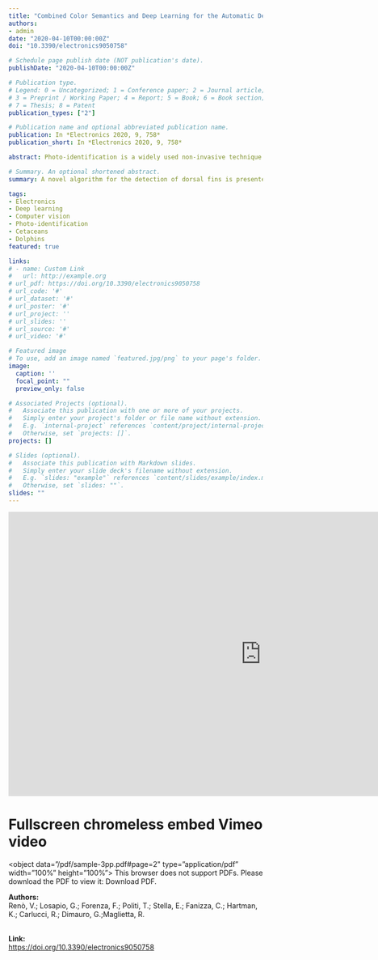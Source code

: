 ```yaml
---
title: "Combined Color Semantics and Deep Learning for the Automatic Detection of Dolphin Dorsal Fins"
authors:
- admin
date: "2020-04-10T00:00:00Z"
doi: "10.3390/electronics9050758"

# Schedule page publish date (NOT publication's date).
publishDate: "2020-04-10T00:00:00Z"

# Publication type.
# Legend: 0 = Uncategorized; 1 = Conference paper; 2 = Journal article;
# 3 = Preprint / Working Paper; 4 = Report; 5 = Book; 6 = Book section;
# 7 = Thesis; 8 = Patent
publication_types: ["2"]

# Publication name and optional abbreviated publication name.
publication: In *Electronics 2020, 9, 758*
publication_short: In *Electronics 2020, 9, 758*

abstract: Photo-identification is a widely used non-invasive technique in biological studies for understanding if a specimen has been seen multiple times only relying on specific unique visual characteristics. This information is essential to infer knowledge about the spatial distribution, site fidelity, abundance or habitat use of a species. Today there is a large demand for algorithms that can help domain experts in the analysis of large image datasets. For this reason, it is straightforward that the problem of identify and crop the relevant portion of an image is not negligible in any photo-identification pipeline. This paper approaches the problem of automatically cropping cetaceans images with a hybrid technique based on domain analysis and deep learning. Domain knowledge is applied for proposing relevant regions with the aim of highlighting the dorsal fins, then a binary classification of fin vs. no-fin is performed by a convolutional neural network. Results obtained on real images demonstrate the feasibility of the proposed approach in the automated process of large datasets of Risso’s dolphins photos, enabling its use on more complex large scale studies. Moreover, the results of this study suggest to extend this methodology to biological investigations of different species.

# Summary. An optional shortened abstract.
summary: A novel algorithm for the detection of dorsal fins is presented in the context of a fully automated pipeline for the photo-identification of Risso’s dolphins. A lightweight convolutional neural network (CNN) architecture is proposed to recognize fins among cropped images, filtering the inputs for the photo-identification algorithm.

tags:
- Electronics
- Deep learning
- Computer vision
- Photo-identification
- Cetaceans
- Dolphins
featured: true

links:
# - name: Custom Link
#   url: http://example.org
# url_pdf: https://doi.org/10.3390/electronics9050758
# url_code: '#'
# url_dataset: '#'
# url_poster: '#'
# url_project: ''
# url_slides: ''
# url_source: '#'
# url_video: '#'

# Featured image
# To use, add an image named `featured.jpg/png` to your page's folder. 
image:
  caption: ''
  focal_point: ""
  preview_only: false

# Associated Projects (optional).
#   Associate this publication with one or more of your projects.
#   Simply enter your project's folder or file name without extension.
#   E.g. `internal-project` references `content/project/internal-project/index.md`.
#   Otherwise, set `projects: []`.
projects: []

# Slides (optional).
#   Associate this publication with Markdown slides.
#   Simply enter your slide deck's filename without extension.
#   E.g. `slides: "example"` references `content/slides/example/index.md`.
#   Otherwise, set `slides: ""`.
slides: ""
---
```


<div class="fullscreen">
  <div class="video">
    <div class="wrapper">
      <iframe src="https://player.vimeo.com/video/409803115?loop=1&autoplay=1&background=1&title=0&byline=0&portrait=0" width="1000" height="562" frameborder="0" webkitallowfullscreen mozallowfullscreen allowfullscreen></iframe>
    </div>
  </div>
</div>
<h1>Fullscreen chromeless embed Vimeo video</h1>

<object data=”/pdf/sample-3pp.pdf#page=2" type=”application/pdf” width=”100%” height=”100%”>
This browser does not support PDFs. Please download the PDF to view it: Download PDF.
</object>

<b>Authors:</b><br>
Renò, V.; Losapio, G.; Forenza, F.; Politi, T.; Stella, E.; Fanizza, C.; Hartman, K.; Carlucci, R.; Dimauro, G.;Maglietta, R. <br>

<br>
<b>Link:</b><br>
<a href="https://doi.org/10.3390/electronics9050758">https://doi.org/10.3390/electronics9050758</a>


